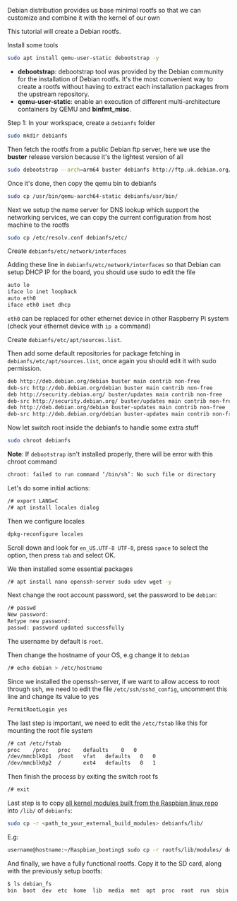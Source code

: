Debian distribution provides us base minimal rootfs so that we can customize and combine it with the kernel of our own

This tutorial will create a Debian rootfs.

Install some tools
```sh
sudo apt install qemu-user-static debootstrap -y
```
* **debootstrap**: debootstrap tool was provided by the Debian community for the installation of Debian rootfs. It's the most convenient way to create a rootfs without having to extract each installation packages from the upstream repository.
* **qemu-user-static**: enable an execution of different multi-architecture containers by QEMU and **binfmt_misc**. 

Step 1: In your workspace, create a ``debianfs`` folder
```sh
sudo mkdir debianfs
```

Then fetch the rootfs from a public Debian ftp server, here we use the **buster** release version because it's the lightest version of all
```sh
sudo debootstrap --arch=arm64 buster debianfs http://ftp.uk.debian.org/debian
```

Once it's done, then copy the qemu bin to debianfs
```sh
sudo cp /usr/bin/qemu-aarch64-static debianfs/usr/bin/
```

Next we setup the name server for DNS lookup which support the networking services, we can copy the current configuration from host machine to the rootfs
```sh
sudo cp /etc/resolv.conf debianfs/etc/
```
Create ``debianfs/etc/network/interfaces``

Adding these line in ``debianfs/etc/network/interfaces`` so that Debian can setup DHCP IP for the board, you should use sudo to edit the file
```sh
auto lo
iface lo inet loopback
auto eth0
iface eth0 inet dhcp
```
```eth0``` can be replaced for other ethernet device in other Raspberry Pi system (check your ethernet device with ```ip a``` command)

Create ``debianfs/etc/apt/sources.list``.

Then add some default repositories for package fetching in ```debianfs/etc/apt/sources.list```, once again you should edit it with sudo permission.
```sh
deb http://deb.debian.org/debian buster main contrib non-free
deb-src http://deb.debian.org/debian buster main contrib non-free
deb http://security.debian.org/ buster/updates main contrib non-free
deb-src http://security.debian.org/ buster/updates main contrib non-free
deb http://deb.debian.org/debian buster-updates main contrib non-free
deb-src http://deb.debian.org/debian buster-updates main contrib non-free
```

Now let switch root inside the debianfs to handle some extra stuff
```sh
sudo chroot debianfs
```
**Note**: If ``debootstrap`` isn't installed properly, there will be error with this chroot command

```sh
chroot: failed to run command ‘/bin/sh’: No such file or directory
```

Let's do some initial actions:
```sh
/# export LANG=C
/# apt install locales dialog
```

Then we configure locales
```sh
dpkg-reconfigure locales
```
Scroll down and look for ```en_US.UTF-8 UTF-8```, press ```space``` to select the option, then press ```tab``` and select OK.

We then installed some essential packages
```sh
/# apt install nano openssh-server sudo udev wget -y
```

Next change the root account password, set the password to be ``debian``:
```sh
/# passwd
New password:
Retype new password:
passwd: password updated successfully
```
The username by default is ``root``.

Then change the hostname of your OS, e.g change it to ```debian```
```sh
/# echo debian > /etc/hostname
```

Since we installed the openssh-server, if we want to allow access to root through ssh, we need to edit the file ```/etc/ssh/sshd_config```, uncomment this line and change its value to yes
```sh
PermitRootLogin yes
```
The last step is important, we need to edit the ```/etc/fstab``` like this for mounting the root file system
```sh
/# cat /etc/fstab
proc	/proc	proc	defaults	0	0
/dev/mmcblk0p1  /boot   vfat   defaults   0   0
/dev/mmcblk0p2  /       ext4   defaults   0   1
```

Then finish the process by exiting the switch root fs
```sh
/# exit
```

Last step is to copy [all kernel modules built from the Raspbian linux repo](https://github.com/TranPhucVinh/Raspberry-Pi-GNU/blob/main/Kernel/Build%20Raspbian%20from%20scratch/bootfs.md#build-the-kernel-image-device-tree-and-kernel-modules) into ``/lib/`` of ``debianfs``:

```sh
sudo cp -r <path_to_your_external_build_modules> debianfs/lib/
```
E.g:
```sh
username@hostname:~/Raspbian_booting$ sudo cp -r rootfs/lib/modules/ debianfs/lib/
```

And finally, we have a fully functional rootfs. Copy it to the SD card, along with the previously setup bootfs:
```sh
$ ls debian_fs
bin  boot  dev  etc  home  lib  media  mnt  opt  proc  root  run  sbin  srv  sys  tmp  usr  var
```

